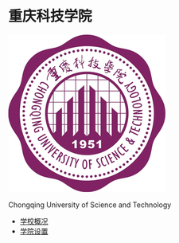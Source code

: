 # 重庆科技学院 

![校徽](./img/CQUST.jpg)

Chongqing University of Science and Technology

 - [学校概况](./Chapter1/README.md)
 - [学院设置](./Chapter2/README.md)

